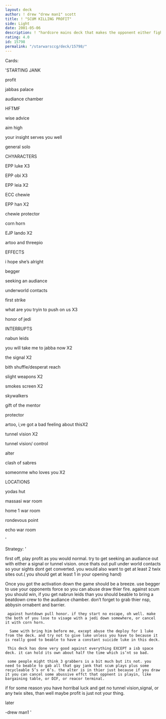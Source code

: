 ```yaml
---
layout: deck
author: ! drew "drew man1" scott
title: ! "SCUM KILLING PROFIT"
side: Light
date: 2001-05-06
description: ! "hardcore mains deck that makes the opponent either fight you and then they  lose, or they just lose"
rating: 4.0
id: 15798
permalink: "/starwarsccg/deck/15798/"
---
```

Cards: 

'STARTING JANK

profit

jabbas palace

audiance chamber

HFTMF

wise advice

aim high

your insight serves you well

general solo


CHYARACTERS

EPP luke X3

EPP obi X3

EPP leia X2

ECC chewie

EPP han X2

chewie protector

corn horn

EJP lando X2

artoo and threepio


EFFECTS

i hope she’s alright

begger

seeking an audiance 

underworld contacts

first strike

what are you tryin to push on us X3

honor of jedi


INTERRUPTS

nabun leids

you will take me to jabba now X2

the signal X2

bith shuffle/desperat reach

slight weapons X2

smokes screen X2

skywalkers

gift of the mentor

protector

artoo, i,ve got a bad feeling about thisX2

tunnel vision X2

tunnel vision/ control 

alter

clash of sabres

someonme who loves you X2


LOCATIONS

yodas hut

massasi war room

home 1 war room

rondevous point

echo war room

'

Strategy: '

first off, play profit as you would normal. try to get seeking an audiance out with either a signal or tunnel vision. once thats out pull under world contacts so your sights dont get converted. you would also want to get at least 2 twix sites out.( you should get at least 1 in your opening hand)

Once you got the activation down the game should be a breeze. use begger to use your opponents force so you can abuse draw thier fire. against scum you should win, if you get nabrun leids than you should beable to bring a beatdown crew to the audiance chamber. don’t forget to  grab thier nsp, abbysin ornabent and barrier.

     against huntdown pull honor. if they start no escape, oh well. make the both of you lose to visage with a jedi down somewhere, or cancel it with corn horn. 

      Same with bring him before me, except abuse the deploy for 1 luke from the deck. and try not to give luke unless you have to because it is really good to beable to have a constant suicide luke in this deck.

     This deck has done very good against everything EXCEPT a isb space deck. it can hold its own about half the time which is’nt so bad.

     some people might think 3 grabbers is a bit much but its not. you need to beable to gab all that gay jank that scum plays plus some recycleable 5’s or 6’s. the alter is in thier just because if you draw it you can cancel some abussive effct that oppnent is playin, like bargaining table, or DIF, or reacor terminal.

 if for some reason you have horribal luck and get no tunnel vision,signal, or any twix sites, than well maybe profit is just not your thing.


later


-drew man1 '
